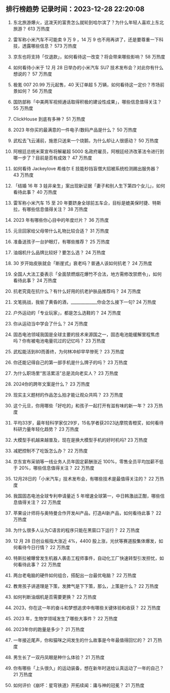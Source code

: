 
## 排行榜趋势 记录时间：2023-12-28 22:20:08
  
  1. 东北旅游爆火，这泼天的富贵怎么就轮到哈尔滨了？为什么年轻人喜欢上东北旅游？ 613 万热度
    
  2. 雷军称小米汽车不可能卖 9 万 9 ，14 万 9 也不用再讲了，还是要尊重一下科技，透露哪些信息？ 573 万热度
    
  3. 京东也将支持「仅退款」，如何看待这一改变？将会带来哪些影响？ 58 万热度
    
  4. 如何看待小米于 12 月 28 日举办的小米汽车 SU7 技术发布会？对此你有什么想说的？ 57 万热度
    
  5. 极氪 007 20.99 万元起售，40 天订单超 5 万辆，如何看待这一定价？市场前景如何？ 56 万热度
    
  6. 国防部称「中美两军视频通话取得积极的建设性成果」，哪些信息值得关注？ 55 万热度
    
  7. ClickHouse 到底有多神？ 51 万热度
    
  8. 2023 年你买的最满意的一件电子/数码产品是什么？ 50 万热度
    
  9. 武松去飞云浦前，施恩只送来一个烧鹅，为什么却让人很感动？ 50 万热度
    
  10. 阿根廷总统米莱宣布将解雇超 5000 名政府雇员，阿根廷经济改革法令进行到哪一步了？目前是否有成效？ 47 万热度
    
  11. 如何看待 Jackeylove 希维尔 E 技能秒挡盲僧大招被系统检测踢出服务器？ 43 万热度
    
  12. 「结婚 16 年 3 娃非亲生」案出现新证据「妻子和别人生下第四个女儿」，如何看待此事？ 40 万热度
    
  13. 雷军称小米汽车 15 至 20 年要跻身全球前五车企，目标是媲美保时捷、特斯拉，有哪些信息值得关注？ 38 万热度
    
  14. 2023 年有哪些你心目中的年度烂片？ 36 万热度
    
  15. 元旦回家给父母带什么礼物比较合适？ 31 万热度
    
  16. 准备送孩子一台护眼灯，有哪些推荐？ 25 万热度
    
  17. 油烟机什么品牌比较好？要怎么选？ 24 万热度
    
  18. 30 岁开始皮肤就会「断崖式」衰老吗？普通人该如何抗老？ 24 万热度
    
  19. 全国人大法工委表示「全面禁燃烟花爆竹不合法，地方需修改禁燃令」，如何看待此事？ 24 万热度
    
  20. 抗老究竟在抗什么？有什么好用的抗老护肤品推荐吗？ 24 万热度
    
  21. 文笔挑战，我偷了黄昏的酒，_____________你会怎么接下一句? 24 万热度
    
  22. 户外运动的「专业玩家」，都是怎么选鞋的？ 24 万热度
    
  23. 你从运动当中学会了什么？ 24 万热度
    
  24. 固态电池领域我国是全球主要的技术来源国之一，固态电池能缓解里程焦虑吗？你有被电池电量坑过的记忆吗？ 23 万热度
    
  25. 武松能活到80而善终，为何林冲却早早惨死？ 23 万热度
    
  26. 你还能记得自己的第一部手机是什么牌子的吗？ 23 万热度
    
  27. 为什么职场里“苦活累活”总是流向老实人？ 23 万热度
    
  28. 2024你的跨年文案是什么？ 23 万热度
    
  29. 现实主义题材的作品怎么拍才能让观众共鸣？ 23 万热度
    
  30. 这个元旦，你用哪些「好吃的」和孩子一起打开有滋有味的新一年？ 23 万热度
    
  31. 平均33岁，最年轻科学家仅29岁，15名学者获2023达摩院青橙奖，如何看待科研力量年轻化趋势？ 23 万热度
    
  32. 大模型手机越来越普及，现在是换大模型手机的好时机吗? 23 万热度
    
  33. 减肥控制不了吃饭怎么办？ 22 万热度
    
  34. 京东宣布采销等一线业务人员年固定薪酬涨近 100%，零售全员平均加薪不低于 20%，哪些信息值得关注？ 22 万热度
    
  35. 12月28日的「小米汽车」技术发布会，有哪些技术是最值得关注的？ 22 万热度
    
  36. 我国固态电池全球专利申请量近 5 年增速全球第一，中日韩激战正酣，哪些信息值得关注？ 22 万热度
    
  37. 苹果设计师将与奥特曼合作开发AI产品，打造AI新产品，如何看待此事？ 22 万热度
    
  38. 为什么很多人认为C语言的程序只能在黑窗口下运行？ 22 万热度
    
  39. 12 月 28 日创业板指大涨近 4%，4400 股上涨，光伏等赛道股集体爆发，如何看待今日行情？ 22 万热度
    
  40. 特斯拉被曝曾发生机器人袭击工程师事件，自动化工厂快速转型引发担忧，如何看待此事？ 22 万热度
    
  41. 两台老电脑的硬件如何组合，搭配出一台最优电脑？ 22 万热度
    
  42. 教育孩子讲道理是下策，发脾气是下下策，那么，上策是什么？ 22 万热度
    
  43. 如何判断油烟机是否需要更换？ 22 万热度
    
  44. 2023，你在这一年的奋斗和梦想追求中有哪些关键体验和收获？ 22 万热度
    
  45. 2023 年，生物学领域发生了哪些大事件？ 22 万热度
    
  46. 2023年你的跑量是多少？ 21 万热度
    
  47. 一年接近尾声，你和猫咪之间发生的什么故事是今年最值得回忆的？ 21 万热度
    
  48. 男生长了一双丹凤眼是种什么体验？ 21 万热度
    
  49. 你有哪些「上头很久」的运动装备，想在新年时送给认真运动了一年的自己？ 21 万热度
    
  50. 如何评价《崩坏：星穹铁道》开拓续闻：庸与神的冠冕？ 21 万热度
    
